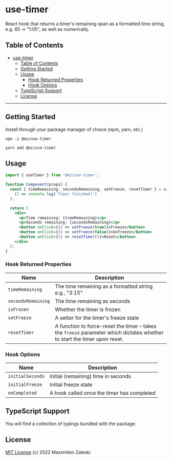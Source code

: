 # use-timer

React hook that returns a timer's remaining span as a formatted time string, e.g. 65 -> "1:05", as well as numerically.

## Table of Contents

- [use-timer](#use-timer)
  - [Table of Contents](#table-of-contents)
  - [Getting Started](#getting-started)
  - [Usage](#usage)
    - [Hook Returned Properties](#hook-returned-properties)
    - [Hook Options](#hook-options)
  - [TypeScript Support](#typescript-support)
  - [License](#license)

---

## Getting Started 

Install through your package manager of choice (npm, yarn, etc.)

```
npm -i @mz/use-timer
```

```
yarn add @mz/use-timer
```

## Usage

```jsx
import { useTimer } from '@mz/use-timer';

function Component(props) {
  const { timeRemaining, secondsRemaining, setFreeze, resetTimer } = useTimer(3500, false,                               
    () => console.log('Timer finished!') 
  );

  return (
    <div>
      <p>Time remaining: {timeRemaining}</p>
      <p>Seconds remaining: {secondsRemaining}</p>
      <button onClick={() => setFreeze(true)}>Freeze</button>
      <button onClick={() => setFreeze(false)}>Unfreeze</button>
      <button onClick={() => resetTimer()}>Reset</button>
    </div>
  );
}
```

### Hook Returned Properties

| Name               | Description                                                                                                                 |
| ------------------ | --------------------------------------------------------------------------------------------------------------------------- |
| `timeRemaining`    | The time remaining as a formatted string e.g., "3:15"                                                                       |
| `secondsRemaining` | The time remaining as seconds                                                                                               |
| `isFrozen`         | Whether the timer is frozen                                                                                                 |
| `setFreeze`        | A setter for the timer's freeze state                                                                                       |
| `resetTimer`       | A function to force-reset the timer – takes the `freeze` parameter which dictates whether to start the timer upon reset. |

### Hook Options 

| Name             | Description                                |
| ---------------- | ------------------------------------------ |
| `initialSeconds` | Initial (remaining) time in seconds        |
| `initialFreeze`  | Initial freeze state                       |
| `onCompleted`    | A hook called once the timer has completed |

## TypeScript Support 

You will find a collection of typings bundled with the package.

## License

[MIT License](LICENSE) (c) 2022 Maximilien Zaleski
